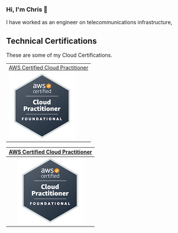 ### Hi, I'm Chris 👋

I have worked as an engineer on telecommunications infrastructure, 

<!--
**rickardc/rickardc** is a ✨ _special_ ✨ repository because its `README.md` (this file) appears on your GitHub profile.

Here are some ideas to get you started:

- 🔭 I’m currently working on ...
- 🌱 I’m currently learning ...
- 👯 I’m looking to collaborate on ...
- 🤔 I’m looking for help with ...
- 💬 Ask me about ...
- 📫 How to reach me: ...
- 😄 Pronouns: ...
- ⚡ Fun fact: ...
-->

## Technical Certifications

These are some of my Cloud Certifications.

<table>
    <tr>
        <td>
            <a href="https://www.credly.com/badges/b7232518-e858-4961-81fc-32be8077ccb9/public_url">AWS Certified Cloud Practitioner</a>
        </td>
    </tr>
    <!-- -->
    <tr>
        <td>
            <img src="https://github.com/rickardc/rickardc/blob/main/assets/aws-certified-cloud-practitioner.png">
        </td>
    </tr>

</table>

|[**AWS Certified Cloud Practitioner**](https://www.credly.com/badges/b7232518-e858-4961-81fc-32be8077ccb9/public_url)|
|:---:|
|![ASW-CCP](https://github.com/rickardc/rickardc/blob/main/assets/aws-certified-cloud-practitioner.png)|